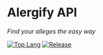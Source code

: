 # Alergify API
_Find your alleges the easy way_

[![Top Lang](https://img.shields.io/github/languages/top/ArturBa/alergify?style=flat-square)](https://github.com/ArturBa/alergify?l=typescript)
[![Release](https://img.shields.io/github/v/release/ArturBa/alergify?style=flat-square)](https://github.com/ArturBa/alergify/releases)
<!-- [![Build and Test](https://img.shields.io/github/workflow/status/ArturBa/alergify/Build%20and%20test?label=Build%20and%20Test&style=flat-square)](https://github.com/ArturBa/alergify/actions/workflows/build_test.yml) -->
